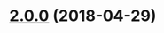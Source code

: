 <a name="2.0.0"></a>
# [2.0.0](https://github.com/nfroidure/midifile/compare/v1.0.4...v2.0.0) (2018-04-29)




